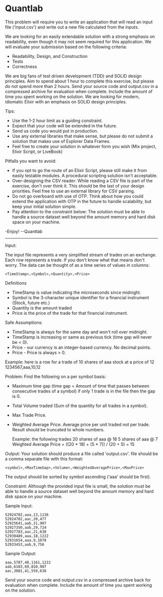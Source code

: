 # Quantlab

This problem will require you to write an application that will read an input file ('input.csv') and write out a new file calculated from the inputs.

We are looking for an easily extendable solution with a strong emphasis on readability, even though it may not seem required for this application. We will evaluate your submission based on the following criteria:
- Readability, Design, and Construction
- Tests
- Correctness

We are big fans of test driven development (TDD) and SOLID design principles. Aim to spend about 1 hour to complete this exercise, but please do not spend more than 2 hours. Send your source code and output.csv in a compressed archive for evaluation when complete. Include the amount of time you spent working on the solution. We are looking for modern, idiomatic Elixir with an emphasis on SOLID design principles.

Tips:
- Use the 1-2 hour limit as a guiding constraint.
- Expect that your code will be extended in the future.
- Send us code you would put in production.
- Use any external libraries that make sense, but please do not submit a solution that makes use of Explorer Data Frames.
- Feel free to create your solution in whatever form you wish (Mix project, Elixir Script, or LiveBook)

Pitfalls you want to avoid:
- If you opt to go the route of an Elixir Script, please still make it from easily testable modules. A procedural scripting solution isn't acceptable.
- Over-designing the CSV reader: While reading a CSV file is part of the exercise, don't over think it. This should be the last of your design priorities. Feel free to use an external library for CSV parsing.
- Do not go overboard with use of OTP. Think about how you could extend the application with OTP in the future to handle scalability, but keep your initial solution simple.
- Pay attention to the constraint below: The solution must be able to handle a source dataset well beyond the amount memory and hard disk space on your machine.

-Enjoy!
--Quantlab

_______________________________________________________________________________

Input:

The input file represents a very simplified stream of trades on an exchange.
Each row represents a trade.  If you don't know what that means don't worry.
The data can be thought of as a time series of values in columns:

```
<TimeStamp>,<Symbol>,<Quantity>,<Price>
```

Definitions

- TimeStamp is value indicating the microseconds since midnight.
- Symbol is the 3-character unique identifier for a financial
  instrument (Stock, future etc.)
- Quantity is the amount traded
- Price is the price of the trade for that financial instrument.

Safe Assumptions:
- TimeStamp is always for the same day and won't roll over midnight.
- TimeStamp is increasing or same as previous tick (time gap will never be < 0).
- Price - our currency is an integer-based currency.  No decimal points.
- Price - Price is always > 0.

Example: here is a row for a trade of 10 shares of aaa stock at a price of 12
1234567,aaa,10,12

Problem:
Find the following on a per symbol basis:
- Maximum time gap
  (time gap = Amount of time that passes between consecutive trades of a symbol)
  if only 1 trade is in the file then the gap is 0.
- Total Volume traded (Sum of the quantity for all trades in a symbol).
- Max Trade Price.
- Weighted Average Price.  Average price per unit traded not per trade.
  Result should be truncated to whole numbers.

  Example: the following trades
  20 shares of aaa @ 18
  5 shares of aaa @ 7
  Weighted Average Price = ((20 * 18) + (5 * 7)) / (20 + 5) = 15

Output:
Your solution should produce a file called 'output.csv'.
file should be a comma separate file with this format:
```
<symbol>,<MaxTimeGap>,<Volume>,<WeightedAveragePrice>,<MaxPrice>
```

The output should be sorted by symbol ascending ('aaa' should be first).

Constraint:
Although the provided input file is small, the solution must be able to handle
a source dataset well beyond the amount memory and hard disk space on your machine.

Sample Input:
```
52924702,aaa,13,1136
52924702,aac,20,477
52925641,aab,31,907
52927350,aab,29,724
52927783,aac,21,638
52930489,aaa,18,1222
52931654,aaa,9,1078
52933453,aab,9,756
```
Sample Output:
```
aaa,5787,40,1161,1222
aab,6103,69,810,907
aac,3081,41,559,638
```

Send your source code and output.csv in a compressed archive back for evaluation when complete.
Include the amount of time you spent working on the solution.
